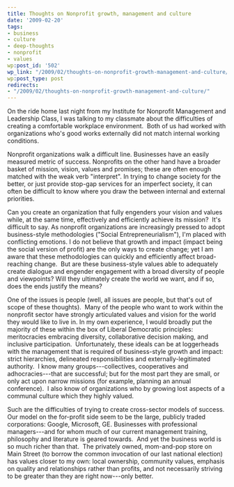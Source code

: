 ```yaml
---
title: Thoughts on Nonprofit growth, management and culture
date: '2009-02-20'
tags:
- business
- culture
- deep-thoughts
- nonprofit
- values
wp:post_id: '502'
wp_link: "/2009/02/thoughts-on-nonprofit-growth-management-and-culture/"
wp:post_type: post
redirects:
- "/2009/02/thoughts-on-nonprofit-growth-management-and-culture/"
---
```


On the ride home last night from my Institute for Nonprofit Management and Leadership Class, I was talking to my classmate about the difficulties of creating a comfortable workplace environment.  Both of us had worked with organizations who's good works externally did not match internal working conditions.

Nonprofit organizations walk a difficult line. Businesses have an easily measured metric of success. Nonprofits on the other hand have a broader basket of mission, vision, values and promises; these are often enough matched with the weak verb "interpret". In trying to change society for the better, or just provide stop-gap services for an imperfect society, it can often be difficult to know where you draw the between internal and external priorities.

Can you create an organization that fully engenders your vision and values while, at the same time, effectively and efficiently achieve its mission?  It's difficult to say. As nonprofit organizations are increasingly pressed to adopt business-style methodologies ("Social Entrepreneurialism"), I'm placed with conflicting emotions. I do not believe that growth and impact (impact being the social version of profit) are the only ways to create change; yet I am aware that these methodologies can quickly and efficiently affect broad-reaching change.  But are these business-style values able to adequately create dialogue and engender engagement with a broad diversity of people and viewpoints? Will they ultimately create the world we want, and if so, does the ends justify the means?

One of the issues is people (well, all issues are people, but that's out of scope of these thoughts).  Many of the people who want to work within the nonprofit sector have strongly articulated values and vision for the world they would like to live in. In my own experience, I would broadly put the majority of these within the box of Liberal Democratic principles: meritocracies embracing diversity, collaborative decision making, and inclusive participation.  Unfortunately, these ideals can be at loggerheads with the management that is required of business-style growth and impact: strict hierarchies, delineated responsibilities and externally-legitimated authority.  I know many groups---collectives, cooperatives and adhocracies---that are successful; but for the most part they are small, or only act upon narrow missions (for example, planning an annual conference).  I also know of organizations who by growing lost aspects of a communal culture which they highly valued.

Such are the difficulties of trying to create cross-sector models of success.  Our model on the for-profit side seem to be the large, publicly traded corporations: Google, Microsoft, GE. Businesses with professional managers---and for whom much of our current management training, philosophy and literature is geared towards.  And yet the business world is so much richer than that.  The privately owned, mom-and-pop store on Main Street (to borrow the common invocation of our last national election) has values closer to my own: local ownership, community values, emphasis on quality and relationships rather than profits, and not necessarily striving to be greater than they are right now---only better.
